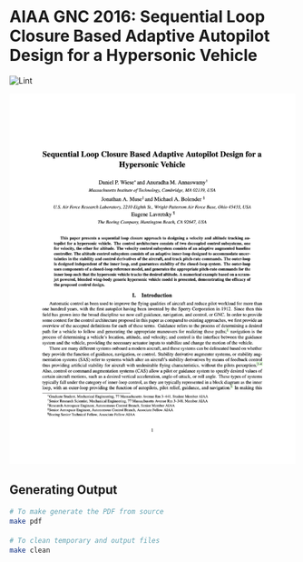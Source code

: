 # AIAA GNC 2016: Sequential Loop Closure Based Adaptive Autopilot Design for a Hypersonic Vehicle

![Lint](https://github.com/dpwiese/aiaa-gnc-2016/actions/workflows/lint.yml/badge.svg?branch=main)

<p align="center">
  <img title="aiaa-gnc-2016" alt="aiaa-gnc-2016" width="600" src="sample/aiaa-gnc-2016.png">
</p>

## Generating Output

```sh
# To make generate the PDF from source
make pdf

# To clean temporary and output files
make clean
```

